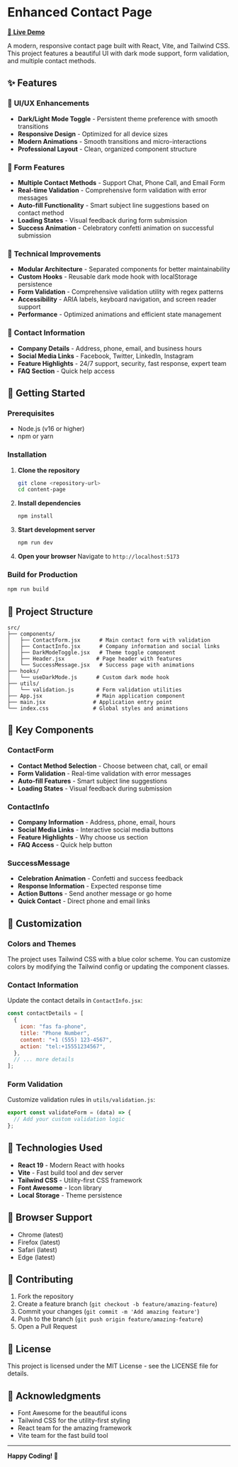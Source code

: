 # Enhanced Contact Page

[🔗 **Live Demo**](https://abye12345.github.io/content-page/)

A modern, responsive contact page built with React, Vite, and Tailwind CSS. This project features a beautiful UI with dark mode support, form validation, and multiple contact methods.

## ✨ Features

### 🎨 **UI/UX Enhancements**

- **Dark/Light Mode Toggle** - Persistent theme preference with smooth transitions
- **Responsive Design** - Optimized for all device sizes
- **Modern Animations** - Smooth transitions and micro-interactions
- **Professional Layout** - Clean, organized component structure

### 📝 **Form Features**

- **Multiple Contact Methods** - Support Chat, Phone Call, and Email Form
- **Real-time Validation** - Comprehensive form validation with error messages
- **Auto-fill Functionality** - Smart subject line suggestions based on contact method
- **Loading States** - Visual feedback during form submission
- **Success Animation** - Celebratory confetti animation on successful submission

### 🔧 **Technical Improvements**

- **Modular Architecture** - Separated components for better maintainability
- **Custom Hooks** - Reusable dark mode hook with localStorage persistence
- **Form Validation** - Comprehensive validation utility with regex patterns
- **Accessibility** - ARIA labels, keyboard navigation, and screen reader support
- **Performance** - Optimized animations and efficient state management

### 📱 **Contact Information**

- **Company Details** - Address, phone, email, and business hours
- **Social Media Links** - Facebook, Twitter, LinkedIn, Instagram
- **Feature Highlights** - 24/7 support, security, fast response, expert team
- **FAQ Section** - Quick help access

## 🚀 Getting Started

### Prerequisites

- Node.js (v16 or higher)
- npm or yarn

### Installation

1. **Clone the repository**

   ```bash
   git clone <repository-url>
   cd content-page
   ```

2. **Install dependencies**

   ```bash
   npm install
   ```

3. **Start development server**

   ```bash
   npm run dev
   ```

4. **Open your browser**
   Navigate to `http://localhost:5173`

### Build for Production

```bash
npm run build
```

## 📁 Project Structure

```
src/
├── components/
│   ├── ContactForm.jsx      # Main contact form with validation
│   ├── ContactInfo.jsx      # Company information and social links
│   ├── DarkModeToggle.jsx   # Theme toggle component
│   ├── Header.jsx          # Page header with features
│   └── SuccessMessage.jsx   # Success page with animations
├── hooks/
│   └── useDarkMode.js      # Custom dark mode hook
├── utils/
│   └── validation.js       # Form validation utilities
├── App.jsx                 # Main application component
├── main.jsx               # Application entry point
└── index.css              # Global styles and animations
```

## 🎯 Key Components

### ContactForm

- **Contact Method Selection** - Choose between chat, call, or email
- **Form Validation** - Real-time validation with error messages
- **Auto-fill Features** - Smart subject line suggestions
- **Loading States** - Visual feedback during submission

### ContactInfo

- **Company Information** - Address, phone, email, hours
- **Social Media Links** - Interactive social media buttons
- **Feature Highlights** - Why choose us section
- **FAQ Access** - Quick help button

### SuccessMessage

- **Celebration Animation** - Confetti and success feedback
- **Response Information** - Expected response time
- **Action Buttons** - Send another message or go home
- **Quick Contact** - Direct phone and email links

## 🎨 Customization

### Colors and Themes

The project uses Tailwind CSS with a blue color scheme. You can customize colors by modifying the Tailwind config or updating the component classes.

### Contact Information

Update the contact details in `ContactInfo.jsx`:

```javascript
const contactDetails = [
  {
    icon: "fas fa-phone",
    title: "Phone Number",
    content: "+1 (555) 123-4567",
    action: "tel:+15551234567",
  },
  // ... more details
];
```

### Form Validation

Customize validation rules in `utils/validation.js`:

```javascript
export const validateForm = (data) => {
  // Add your custom validation logic
};
```

## 🔧 Technologies Used

- **React 19** - Modern React with hooks
- **Vite** - Fast build tool and dev server
- **Tailwind CSS** - Utility-first CSS framework
- **Font Awesome** - Icon library
- **Local Storage** - Theme persistence

## 📱 Browser Support

- Chrome (latest)
- Firefox (latest)
- Safari (latest)
- Edge (latest)

## 🤝 Contributing

1. Fork the repository
2. Create a feature branch (`git checkout -b feature/amazing-feature`)
3. Commit your changes (`git commit -m 'Add amazing feature'`)
4. Push to the branch (`git push origin feature/amazing-feature`)
5. Open a Pull Request

## 📄 License

This project is licensed under the MIT License - see the LICENSE file for details.

## 🙏 Acknowledgments

- Font Awesome for the beautiful icons
- Tailwind CSS for the utility-first styling
- React team for the amazing framework
- Vite team for the fast build tool

---

**Happy Coding! 🚀**
